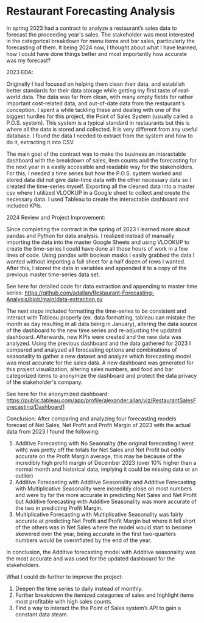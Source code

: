 # Restaurant Forecasting Analysis

In spring 2023 had a contract to analyze a restaurant’s sales data to forecast the proceeding year's sales. The stakeholder was most interested in the categorical breakdown for menu items and bar sales, particularly the forecasting of them. It being 2024 now, I thought about what I have learned, how I could have done things better and most importantly how accurate was my forecast?

2023 EDA:

Originally I had focused on helping them clean their data, and establish better standards for their data storage while getting my first taste of real-world data. The data was far from clean, with many empty fields for rather important cost-related data, and out-of-date data from the restaurant's conception. I spent a while tackling these and dealing with one of the biggest hurdles for this project, the Point of Sales System (usually called a P.O.S. system). This system is a typical standard in restaurants but this is where all the data is stored and collected. It is very different from any useful database. I found the data I needed to extract from the system and how to do it, extracting it into CSV. 

The main goal of the contract was to make the business an interactable dashboard with the breakdown of sales, item counts and the forecasting for the next year in a easily accessible and readable way for the stakeholders. For this, I needed a time series but how the P.O.S. system worked and stored data did not give date-time data with the other necessary data so I created the time-series myself. Exporting all the cleaned data into a master csv where I utilized VLOOKUP in a Google sheet to collect and create the necessary data. I used Tableau to create the interactable dashboard and included KPIs.

2024 Review and Project Improvement:

Since completing the contract in the spring of 2023 I learned more about pandas and Python for data analysis. I realized instead of manually importing the data into the master Google Sheets and using VLOOKUP to create the time-series I could have done all those hours of work in a few lines of code. Using pandas with boolean masks I easily grabbed the data I wanted without importing a full sheet for a half dozen of rows I wanted. After this, I stored the data in variables and appended it to a copy of the previous master time-series data set. 

See here for detailed code for data extraction and appending to master time series: https://github.com/adallan/Restaurant-Forecasting-Analysis/blob/main/data-extraction.py

The next steps included formatting the time-series to be consistent and interact with Tableau properly (ex. data formatting, tableau can mistake the month as day resulting in all data being in January), altering the data source of the dashboard to the new time series and re-adjusting the updated dashboard. Afterwards, new KPIs were created and the new data was analyzed. Using the previous dashboard and the data gathered for 2023 I compared and analyzed all forecasting options and combinations of seasonality to gather a new dataset and analyze which forecasting model was most accurate for the sales data. A new dashboard was generated for this project visualization, altering sales numbers, and food and bar categorized items to anonymize the dashboard and protect the data privacy of the stakeholder's company. 

See here for the anonymized dashboard: https://public.tableau.com/app/profile/alexander.allan/viz/RestaurantSalesForecasting/Dashboard1

Conclusion:
After comparing and analyzing four forecasting models forecast of Net Sales, Net Profit and Profit Margin of 2023 with the actual data from 2023 I found the following:
1. Additive Forecasting with No Seaonality (the original forecasting I went with) was pretty off the totals for Net Sales and Net Profit but oddly accurate on the Profit Margin average, this may be because of the incredibly high profit margin of December 2023 (over 10% higher than a normal month and historical data, implying it could be missing data or an outlier)   
2. Additive Forecasting with Additive Seasonality and Additive Forecasting with Multiplicative Seasonality were incredibly close on most numbers and were by far the more accurate in predicting Net Sales and Net Profit but Additive forecasting with Additive Seasonality was more accurate of the two in predicting Profit Margin.
3. Multiplicative Forecasting with Multiplicative Seasonality was fairly accurate at predicting Net Profit and Profit Margin but where it fell short of the others was in Net Sales where the model would start to become skewered over the year, being accurate in the first two-quarters numbers would be overinflated by the end of the year.

In conclusion, the Additive forecasting model with Additive seasonality was the most accurate and was used for the updated dashboard for the stakeholders.


What I could do further to improve the project:
1. Deepen the time series to daily instead of monthly.
2. Further breakdown the itemized categories of sales and highlight items most profitable with high sales counts.
3. Find a way to interact the the Point of Sales system’s API to gain a constant data steam.
